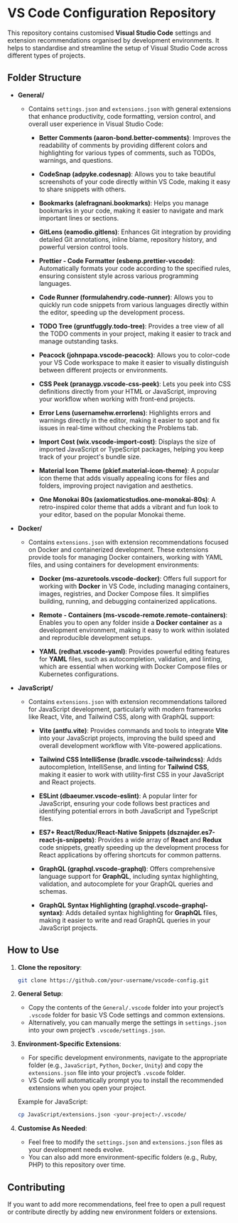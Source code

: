 # VS Code Configuration Repository

This repository contains customised **Visual Studio Code** settings and extension recommendations organised by development environments. It helps to standardise and streamline the setup of Visual Studio Code across different types of projects.

## Folder Structure

- **General/**

  - Contains `settings.json` and `extensions.json` with general extensions that enhance productivity, code formatting, version control, and overall user experience in Visual Studio Code:

    - **Better Comments (aaron-bond.better-comments)**: Improves the readability of comments by providing different colors and highlighting for various types of comments, such as TODOs, warnings, and questions.

    - **CodeSnap (adpyke.codesnap)**: Allows you to take beautiful screenshots of your code directly within VS Code, making it easy to share snippets with others.

    - **Bookmarks (alefragnani.bookmarks)**: Helps you manage bookmarks in your code, making it easier to navigate and mark important lines or sections.

    - **GitLens (eamodio.gitlens)**: Enhances Git integration by providing detailed Git annotations, inline blame, repository history, and powerful version control tools.

    - **Prettier - Code Formatter (esbenp.prettier-vscode)**: Automatically formats your code according to the specified rules, ensuring consistent style across various programming languages.

    - **Code Runner (formulahendry.code-runner)**: Allows you to quickly run code snippets from various languages directly within the editor, speeding up the development process.

    - **TODO Tree (gruntfuggly.todo-tree)**: Provides a tree view of all the TODO comments in your project, making it easier to track and manage outstanding tasks.

    - **Peacock (johnpapa.vscode-peacock)**: Allows you to color-code your VS Code workspace to make it easier to visually distinguish between different projects or environments.

    - **CSS Peek (pranaygp.vscode-css-peek)**: Lets you peek into CSS definitions directly from your HTML or JavaScript, improving your workflow when working with front-end projects.

    - **Error Lens (usernamehw.errorlens)**: Highlights errors and warnings directly in the editor, making it easier to spot and fix issues in real-time without checking the Problems tab.

    - **Import Cost (wix.vscode-import-cost)**: Displays the size of imported JavaScript or TypeScript packages, helping you keep track of your project's bundle size.

    - **Material Icon Theme (pkief.material-icon-theme)**: A popular icon theme that adds visually appealing icons for files and folders, improving project navigation and aesthetics.

    - **One Monokai 80s (axiomaticstudios.one-monokai-80s)**: A retro-inspired color theme that adds a vibrant and fun look to your editor, based on the popular Monokai theme.

- **Docker/**

  - Contains `extensions.json` with extension recommendations focused on Docker and containerized development. These extensions provide tools for managing Docker containers, working with YAML files, and using containers for development environments:

    - **Docker (ms-azuretools.vscode-docker)**: Offers full support for working with **Docker** in VS Code, including managing containers, images, registries, and Docker Compose files. It simplifies building, running, and debugging containerized applications.

    - **Remote - Containers (ms-vscode-remote.remote-containers)**: Enables you to open any folder inside a **Docker container** as a development environment, making it easy to work within isolated and reproducible development setups.

    - **YAML (redhat.vscode-yaml)**: Provides powerful editing features for **YAML** files, such as autocompletion, validation, and linting, which are essential when working with Docker Compose files or Kubernetes configurations.

- **JavaScript/**

  - Contains `extensions.json` with extension recommendations tailored for JavaScript development, particularly with modern frameworks like React, Vite, and Tailwind CSS, along with GraphQL support:

    - **Vite (antfu.vite)**: Provides commands and tools to integrate **Vite** into your JavaScript projects, improving the build speed and overall development workflow with Vite-powered applications.

    - **Tailwind CSS IntelliSense (bradlc.vscode-tailwindcss)**: Adds autocompletion, IntelliSense, and linting for **Tailwind CSS**, making it easier to work with utility-first CSS in your JavaScript and React projects.

    - **ESLint (dbaeumer.vscode-eslint)**: A popular linter for JavaScript, ensuring your code follows best practices and identifying potential errors in both JavaScript and TypeScript files.

    - **ES7+ React/Redux/React-Native Snippets (dsznajder.es7-react-js-snippets)**: Provides a wide array of **React** and **Redux** code snippets, greatly speeding up the development process for React applications by offering shortcuts for common patterns.

    - **GraphQL (graphql.vscode-graphql)**: Offers comprehensive language support for **GraphQL**, including syntax highlighting, validation, and autocomplete for your GraphQL queries and schemas.

    - **GraphQL Syntax Highlighting (graphql.vscode-graphql-syntax)**: Adds detailed syntax highlighting for **GraphQL** files, making it easier to write and read GraphQL queries in your JavaScript projects.

## How to Use

1. **Clone the repository**:

   ```bash
   git clone https://github.com/your-username/vscode-config.git
   ```

2. **General Setup**:

   - Copy the contents of the `General/.vscode` folder into your project’s `.vscode` folder for basic VS Code settings and common extensions.
   - Alternatively, you can manually merge the settings in `settings.json` into your own project’s `.vscode/settings.json`.

3. **Environment-Specific Extensions**:

   - For specific development environments, navigate to the appropriate folder (e.g., `JavaScript`, `Python`, `Docker`, `Unity`) and copy the `extensions.json` file into your project’s `.vscode` folder.
   - VS Code will automatically prompt you to install the recommended extensions when you open your project.

   Example for JavaScript:

   ```bash
   cp JavaScript/extensions.json <your-project>/.vscode/
   ```

4. **Customise As Needed**:
   - Feel free to modify the `settings.json` and `extensions.json` files as your development needs evolve.
   - You can also add more environment-specific folders (e.g., Ruby, PHP) to this repository over time.

## Contributing

If you want to add more recommendations, feel free to open a pull request or contribute directly by adding new environment folders or extensions.
